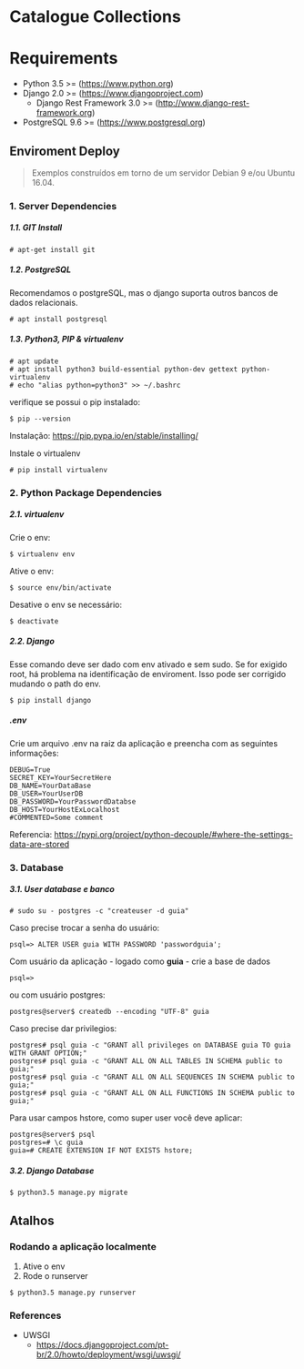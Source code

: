 # Catalogue Collections

# Requirements
* Python 3.5 >= (https://www.python.org)
* Django 2.0 >= (https://www.djangoproject.com)
  * Django Rest Framework 3.0 >= (http://www.django-rest-framework.org)
* PostgreSQL 9.6 >= (https://www.postgresql.org)


## Enviroment Deploy
> Exemplos construídos em torno de um servidor Debian 9 e/ou Ubuntu 16.04.

### 1. Server Dependencies

##### 1.1. GIT Install
```
# apt-get install git
```
##### 1.2. PostgreSQL
Recomendamos o postgreSQL, mas o django suporta outros bancos de dados relacionais.
```
# apt install postgresql
```

##### 1.3. Python3, PIP & virtualenv
```
# apt update
# apt install python3 build-essential python-dev gettext python-virtualenv
# echo "alias python=python3" >> ~/.bashrc
```
verifique se possui o pip instalado:
```
$ pip --version
```
Instalação: https://pip.pypa.io/en/stable/installing/

Instale o virtualenv
```
# pip install virtualenv
```

### 2. Python Package Dependencies

##### 2.1. virtualenv

Crie o env:

```
$ virtualenv env
```

Ative o env:
```
$ source env/bin/activate
```

Desative o env se necessário:

```
$ deactivate
```

##### 2.2. Django
Esse comando deve ser dado com env ativado e sem sudo. Se for exigido root, há problema na identificação de enviroment. Isso pode ser corrigido mudando o path do env.

```
$ pip install django
```

##### .env
Crie um arquivo .env na raiz da aplicação e preencha com as seguintes informações:
```
DEBUG=True
SECRET_KEY=YourSecretHere
DB_NAME=YourDataBase
DB_USER=YourUserDB
DB_PASSWORD=YourPasswordDatabse
DB_HOST=YourHostExLocalhost
#COMMENTED=Some comment
```
Referencia: https://pypi.org/project/python-decouple/#where-the-settings-data-are-stored

### 3. Database

##### 3.1. User database e banco

```
# sudo su - postgres -c "createuser -d guia"
```

Caso precise trocar a senha do usuário:
```
psql=> ALTER USER guia WITH PASSWORD 'passwordguia';
```

Com usuário da aplicação - logado como **guia** - crie a base de dados
```
psql=>
```

ou com usuário postgres:

```
postgres@server$ createdb --encoding "UTF-8" guia
```

Caso precise dar privilegios:

```
postgres# psql guia -c "GRANT all privileges on DATABASE guia TO guia WITH GRANT OPTION;"
postgres# psql guia -c "GRANT ALL ON ALL TABLES IN SCHEMA public to guia;"
postgres# psql guia -c "GRANT ALL ON ALL SEQUENCES IN SCHEMA public to guia;"
postgres# psql guia -c "GRANT ALL ON ALL FUNCTIONS IN SCHEMA public to guia;"
```

Para usar campos hstore, como super user você deve aplicar:
```
postgres@server$ psql
postgres=# \c guia
guia=# CREATE EXTENSION IF NOT EXISTS hstore;
```

##### 3.2. Django Database
```
$ python3.5 manage.py migrate
```

## Atalhos

### Rodando a aplicação localmente
1. Ative o env
2. Rode o runserver
```
$ python3.5 manage.py runserver
```

### References
* UWSGI
  * https://docs.djangoproject.com/pt-br/2.0/howto/deployment/wsgi/uwsgi/
